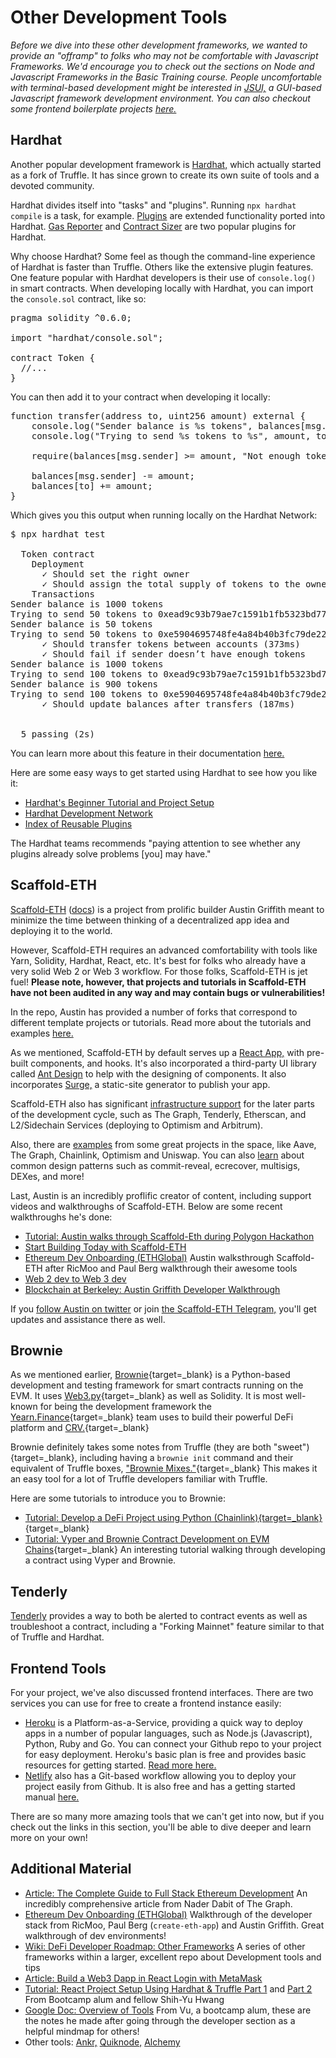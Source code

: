 # Other Development Tools
  
<i>Before we dive into these other development frameworks, we wanted to provide an "offramp" to folks who may not be comfortable with Javascript Frameworks. We'd encourage you to check out the sections on Node and Javascript Frameworks in the Basic Training course. People uncomfortable with terminal-based development might be interested in <a href="https://github.com/kitze/JSUI" target="_blank" rel="noopener noreferrer">JSUI,</a> a GUI-based Javascript framework development environment. You can also checkout some frontend boilerplate projects <a href="https://www.smashingmagazine.com/2021/06/useful-frontend-boilerplates-starter-kits/" target="_blank" rel="noopener noreferrer">here.</a></i>

## Hardhat

Another popular development framework is <a href="https://hardhat.org/" target="_blank" rel="noopener noreferrer">Hardhat,</a> which actually started as a fork of Truffle. It has since grown to create its own suite of tools and a devoted community.

Hardhat divides itself into "tasks" and "plugins". Running `npx hardhat compile` is a task, for example. <a href="https://hardhat.org/plugins/" target="_blank" rel="noopener noreferrer">Plugins</a> are extended functionality ported into Hardhat. <a href="https://hardhat.org/plugins/hardhat-gas-reporter.html" target="_blank" rel="noopener noreferrer">Gas Reporter</a> and 
<a href="https://hardhat.org/plugins/hardhat-contract-sizer.html" target="_blank" rel="noopener noreferrer">Contract Sizer</a> are two popular plugins for Hardhat. 

Why choose Hardhat? Some feel as though the command-line experience of Hardhat is faster than Truffle. Others like the extensive plugin features. One feature popular with Hardhat developers is their use of <code>console.log()</code> in smart contracts. When developing locally with Hardhat, you can import the `console.sol` contract, like so:

<pre>
pragma solidity ^0.6.0;

import "hardhat/console.sol";

contract Token {
  //...
}</pre>

You can then add it to your contract when developing it locally:

<pre>
function transfer(address to, uint256 amount) external {
    console.log("Sender balance is %s tokens", balances[msg.sender]);
    console.log("Trying to send %s tokens to %s", amount, to);

    require(balances[msg.sender] >= amount, "Not enough tokens");

    balances[msg.sender] -= amount;
    balances[to] += amount;
}</pre>

Which gives you this output when running locally on the Hardhat Network:

<pre>
$ npx hardhat test

  Token contract
    Deployment
      ✓ Should set the right owner
      ✓ Should assign the total supply of tokens to the owner
    Transactions
Sender balance is 1000 tokens
Trying to send 50 tokens to 0xead9c93b79ae7c1591b1fb5323bd777e86e150d4
Sender balance is 50 tokens
Trying to send 50 tokens to 0xe5904695748fe4a84b40b3fc79de2277660bd1d3
      ✓ Should transfer tokens between accounts (373ms)
      ✓ Should fail if sender doesn’t have enough tokens
Sender balance is 1000 tokens
Trying to send 100 tokens to 0xead9c93b79ae7c1591b1fb5323bd777e86e150d4
Sender balance is 900 tokens
Trying to send 100 tokens to 0xe5904695748fe4a84b40b3fc79de2277660bd1d3
      ✓ Should update balances after transfers (187ms)


  5 passing (2s)</pre>

You can learn more about this feature in their documentation <a href="https://hardhat.org/hardhat-network/#console-log" target="_blank" rel="noopener noreferrer">here.</a>

Here are some easy ways to get started using Hardhat to see how you like it:
- <a href="https://hardhat.org/tutorial/" target="_blank" rel="noopener noreferrer">Hardhat's Beginner Tutorial and Project Setup</a>
- <a href="https://hardhat.org/hardhat-network/" target="_blank" rel="noopener noreferrer">Hardhat Development Network</a>
- <a href="https://hardhat.org/plugins/" target="_blank" rel="noopener noreferrer">Index of Reusable Plugins</a>

The Hardhat teams recommends "paying attention to see whether any plugins already solve problems [you] may have."

## Scaffold-ETH

<a href="https://github.com/austintgriffith/scaffold-eth" target="_blank" rel="noopener noreferrer">Scaffold-ETH</a> (<a href="https://docs.scaffoldeth.io/scaffold-eth/" target="_blank" rel="noopener noreferrer">docs</a>) is a project from prolific builder Austin Griffith meant to minimize the time between thinking of a decentralized app idea and deploying it to the world.

However, Scaffold-ETH requires an advanced comfortability with tools like Yarn, Solidity, Hardhat, React, etc. It's best for folks who already have a very solid Web 2 or Web 3 workflow. For those folks, Scaffold-ETH is jet fuel! <b>Please note, however, that projects and tutorials in Scaffold-ETH have not been audited in any way and may contain bugs or vulnerabilities!</b>

In the repo, Austin has provided a number of forks that correspond to different template projects or tutorials. Read more about the tutorials and examples <a href="https://docs.scaffoldeth.io/scaffold-eth/examples-and-tutorials/overview" target="_blank" rel="noopener noreferrer">here.</a>

As we mentioned, Scaffold-ETH by default serves up a <a href="https://docs.scaffoldeth.io/scaffold-eth/react-app-1/untitled" target="_blank" rel="noopener noreferrer">React App,</a> with pre-built components, and hooks. It's also incorporated a third-party UI library called <a href="https://ant.design/components/overview/" target="_blank" rel="noopener noreferrer">Ant Design</a> to help with the designing of components. It also incorporates <a href="https://surge.sh/" target="_blank" rel="noopener noreferrer">Surge,</a> a static-site generator to publish your app.

Scaffold-ETH also has significant <a href="https://docs.scaffoldeth.io/scaffold-eth/infraestructure/overview" target="_blank" rel="noopener noreferrer">infrastructure support</a> for the later parts of the development cycle, such as The Graph, Tenderly, Etherscan, and L2/Sidechain Services (deploying to Optimism and Arbitrum).

Also, there are <a href="https://docs.scaffoldeth.io/scaffold-eth/examples-and-tutorials/overview" target="_blank" rel="noopener noreferrer">examples</a> from some great projects in the space, like Aave, The Graph, Chainlink, Optimism and Uniswap. You can also <a href="https://github.com/austintgriffith/scaffold-eth#-buidl" target="_blank" rel="noopener noreferrer">learn</a> about common design patterns such as commit-reveal, ecrecover, multisigs, DEXes, and more!

Last, Austin is an incredibly proflific creator of content, including support videos and walkthroughs of Scaffold-ETH. Below are some recent walkthroughs he's done:

- <a href="https://www.youtube.com/watch?v=zxL9cPysEmQ" target="_blank" rel="noopener noreferrer">Tutorial: Austin walks through Scaffold-Eth during Polygon Hackathon</a>
- <a href="https://youtu.be/ShJZf5lsXiM" target="_blank" rel="noopener noreferrer">Start Building Today with Scaffold-ETH</a>
- <a href="https://youtu.be/ipFJeK0M5ks?t=89" target="_blank" rel="noopener noreferrer">Ethereum Dev Onboarding (ETHGlobal)</a> Austin walksthrough Scaffold-ETH after RicMoo and Paul Berg walkthrough their awesome tools
- <a href="https://youtu.be/mctO5EUx_wI" target="_blank" rel="noopener noreferrer">Web 2 dev to Web 3 dev</a>
- <a href="https://www.youtube.com/watch?v=TGlklzDmTyc" target="_blank" rel="noopener noreferrer">Blockchain at Berkeley: Austin Griffith Developer Walkthrough</a>

If you <a href="https://twitter.com/austingriffith" target="_blank" rel="noopener noreferrer">follow Austin on twitter</a> or join <a href="https://t.me/joinchat/KByvmRe5wkR-8F_zz6AjpA" target="_blank" rel="noopener noreferrer">the Scaffold-ETH Telegram,</a> you'll get updates and assistance there as well.

## Brownie

As we mentioned earlier, [Brownie](https://github.com/eth-brownie/brownie){target=_blank} is a Python-based development and testing framework for smart contracts running on the EVM. It uses [Web3.py](https://web3py.readthedocs.io/en/stable/){target=_blank} as well as Solidity. It is most well-known for being the development framework the [Yearn.Finance](https://yearn.finance){target=_blank} team uses to build their powerful DeFi platform and [CRV.](https://help.coinbase.com/en/coinbase/getting-started/crypto-education/curve-dao-token--crv-){target=_blank}

Brownie definitely takes some notes from Truffle (they are both "sweet"){target=_blank}, including having a `brownie init` command and their equivalent of Truffle boxes, ["Brownie Mixes."](https://github.com/brownie-mix){target=_blank} This makes it an easy tool for a lot of Truffle developers familiar with Truffle.

Here are some tutorials to introduce you to Brownie:

* [Tutorial: Develop a DeFi Project using Python (Chainlink){target=_blank}](https://blog.chain.link/develop-python-defi-project/){target=_blank}
* [Tutorial: Vyper and Brownie Contract Development on EVM Chains](https://medium.com/ethereum-classic/vyper-and-brownie-contract-development-on-evm-chains-85ba7fa2feef){target=_blank} An interesting tutorial walking through developing a contract using Vyper and Brownie.

## Tenderly

<a href="https://tenderly.co/pricing" target="_blank" rel="noopener noreferrer">Tenderly</a> provides a way to both be alerted to contract events as well as troubleshoot a contract, including a "Forking Mainnet" feature similar to that of Truffle and Hardhat.

## Frontend Tools

For your project, we've also discussed frontend interfaces. There are two services you can use for free to create a frontend instance easily:
- <a href="https://devcenter.heroku.com/start" target="_blank" rel="noopener noreferrer">Heroku</a> is a Platform-as-a-Service, providing a quick way to deploy apps in a number of popular languages, such as Node.js (Javascript), Python, Ruby and Go.  You can connect your Github repo to your project for easy deployment. Heroku's basic plan is free and provides basic resources for getting started. <a href="https://www.heroku.com/free" target="_blank" rel="noopener noreferrer">Read more here.</a>
- <a href="https://www.netlify.com/" target="_blank" rel="noopener noreferrer">Netlify</a> also has a Git-based workflow allowing you to deploy your project easily from Github. It is also free and has a getting started manual <a href="https://docs.netlify.com/configure-builds/get-started/" target="_blank" rel="noopener noreferrer">here.</a>

There are so many more amazing tools that we can't get into now, but if you check out the links in this section, you'll be able to dive deeper and learn more on your own!

## Additional Material
- <a href="https://dev.to/dabit3/the-complete-guide-to-full-stack-ethereum-development-3j13" target="_blank" rel="noopener noreferrer">Article: The Complete Guide to Full Stack Ethereum Development</a> An incredibly comprehensive article from Nader Dabit of The Graph.
- <a href="https://youtu.be/ipFJeK0M5ks?t=89" target="_blank" rel="noopener noreferrer">Ethereum Dev Onboarding (ETHGlobal)</a> Walkthrough of the developer stack from RicMoo, Paul Berg (`create-eth-app`) and Austin Griffith. Great walkthrough of dev environments!
- <a href="https://github.com/OffcierCia/DeFi-Developer-Road-Map#frameworks" target="_blank" rel="noopener noreferrer">Wiki: DeFi Developer Roadmap: Other Frameworks</a> A series of other frameworks within a larger, excellent repo about Development tools and tips 
- <a href="https://dev.to/jacobedawson/build-a-web3-dapp-in-react-login-with-metamask-4chp" target="_blank" rel="noopener noreferrer">Article: Build a Web3 Dapp in React Login with MetaMask</a>
- <a href="https://medium.com/@shihyuhwang/react-project-setup-using-hardhat-truffle-part-1-20a596865e" target="_blank" rel="noopener noreferrer">Tutorial: React Project Setup Using Hardhat & Truffle Part 1</a> and <a href="https://medium.com/@shihyuhwang/react-project-setup-using-hardhat-truffle-part-2-2872f20bf7ca" target="_blank" rel="noopener noreferrer">Part 2</a> From Bootcamp alum and fellow Shih-Yu Hwang
- <a href="https://docs.google.com/presentation/d/1RKXn601FwD9ISPzf9YcGE2tp_B8bKXnInUqzkufJDwM/edit#slide=id.p1" target="_blank" rel="noopener noreferrer">Google Doc: Overview of Tools</a> From Vu, a bootcamp alum, these are the notes he made after going through the developer section as a helpful mindmap for others!
- Other tools: <a href="https://www.ankr.com/" target="_blank" rel="noopener noreferrer">Ankr,</a> <a href="https://www.quiknode.io/" target="_blank" rel="noopener noreferrer">Quiknode,</a> <a href="https://www.alchemyapi.io/" target="_blank" rel="noopener noreferrer">Alchemy</a>



    